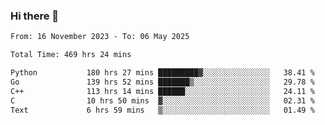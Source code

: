 ### Hi there 👋

<!--
**floyiac/floyiac** is a ✨ _special_ ✨ repository because its `README.md` (this file) appears on your GitHub profile.

Here are some ideas to get you started:

- 🔭 I’m currently working on ...
- 🌱 I’m currently learning ...
- 👯 I’m looking to collaborate on ...
- 🤔 I’m looking for help with ...
- 💬 Ask me about ...
- 📫 How to reach me: ...
- 😄 Pronouns: ...
- ⚡ Fun fact: ...
-->

<!--START_SECTION:waka-->

```txt
From: 16 November 2023 - To: 06 May 2025

Total Time: 469 hrs 24 mins

Python           180 hrs 27 mins █████████▓░░░░░░░░░░░░░░░   38.41 %
Go               139 hrs 52 mins ███████▒░░░░░░░░░░░░░░░░░   29.78 %
C++              113 hrs 14 mins ██████░░░░░░░░░░░░░░░░░░░   24.11 %
C                10 hrs 50 mins  ▓░░░░░░░░░░░░░░░░░░░░░░░░   02.31 %
Text             6 hrs 59 mins   ▒░░░░░░░░░░░░░░░░░░░░░░░░   01.49 %
```

<!--END_SECTION:waka-->
